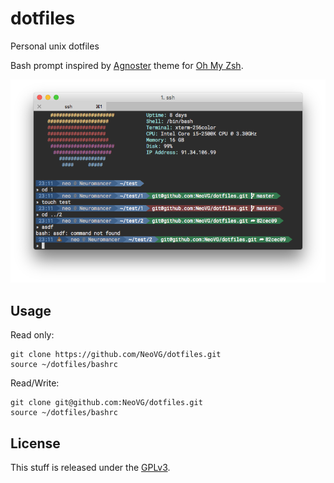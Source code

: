 # dotfiles

Personal unix dotfiles

Bash prompt inspired by [Agnoster](https://gist.github.com/agnoster/3712874) theme for [Oh My Zsh](https://github.com/robbyrussell/oh-my-zsh).

![screenshot](screenshot.png)

## Usage

Read only:

```shell
git clone https://github.com/NeoVG/dotfiles.git
source ~/dotfiles/bashrc
```

Read/Write:

```shell
git clone git@github.com:NeoVG/dotfiles.git
source ~/dotfiles/bashrc
```

## License

This stuff is released under the [GPLv3](LICENSE.md).
